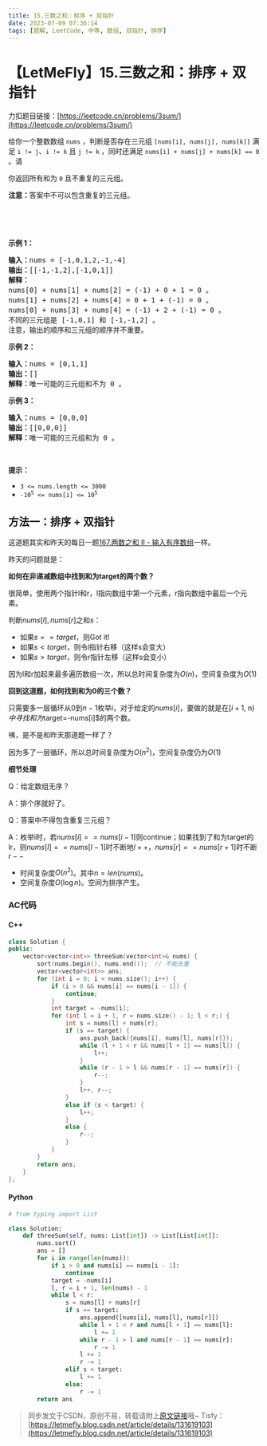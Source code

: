 ```yaml
---
title: 15.三数之和：排序 + 双指针
date: 2023-07-09 07:36:14
tags: [题解, LeetCode, 中等, 数组, 双指针, 排序]
---
```


# 【LetMeFly】15.三数之和：排序 + 双指针

力扣题目链接：[https://leetcode.cn/problems/3sum/](https://leetcode.cn/problems/3sum/)

<p>给你一个整数数组 <code>nums</code> ，判断是否存在三元组 <code>[nums[i], nums[j], nums[k]]</code> 满足 <code>i != j</code>、<code>i != k</code> 且 <code>j != k</code> ，同时还满足 <code>nums[i] + nums[j] + nums[k] == 0</code> 。请</p>

<p>你返回所有和为 <code>0</code> 且不重复的三元组。</p>

<p><strong>注意：</strong>答案中不可以包含重复的三元组。</p>

<p>&nbsp;</p>

<p>&nbsp;</p>

<p><strong>示例 1：</strong></p>

<pre>
<strong>输入：</strong>nums = [-1,0,1,2,-1,-4]
<strong>输出：</strong>[[-1,-1,2],[-1,0,1]]
<strong>解释：</strong>
nums[0] + nums[1] + nums[2] = (-1) + 0 + 1 = 0 。
nums[1] + nums[2] + nums[4] = 0 + 1 + (-1) = 0 。
nums[0] + nums[3] + nums[4] = (-1) + 2 + (-1) = 0 。
不同的三元组是 [-1,0,1] 和 [-1,-1,2] 。
注意，输出的顺序和三元组的顺序并不重要。
</pre>

<p><strong>示例 2：</strong></p>

<pre>
<strong>输入：</strong>nums = [0,1,1]
<strong>输出：</strong>[]
<strong>解释：</strong>唯一可能的三元组和不为 0 。
</pre>

<p><strong>示例 3：</strong></p>

<pre>
<strong>输入：</strong>nums = [0,0,0]
<strong>输出：</strong>[[0,0,0]]
<strong>解释：</strong>唯一可能的三元组和为 0 。
</pre>

<p>&nbsp;</p>

<p><strong>提示：</strong></p>

<ul>
	<li><code>3 &lt;= nums.length &lt;= 3000</code></li>
	<li><code>-10<sup>5</sup> &lt;= nums[i] &lt;= 10<sup>5</sup></code></li>
</ul>


    
## 方法一：排序 + 双指针

这道题其实和昨天的每日一题[167.两数之和 II - 输入有序数组](https://blog.letmefly.xyz/2022/08/04/LeetCode%200167.%E4%B8%A4%E6%95%B0%E4%B9%8B%E5%92%8CII-%E8%BE%93%E5%85%A5%E6%9C%89%E5%BA%8F%E6%95%B0%E7%BB%84/)一样。

昨天的问题就是：

**如何在非递减数组中找到和为target的两个数？**

很简单，使用两个指针l和r，l指向数组中第一个元素，r指向数组中最后一个元素。

判断$nums[l], nums[r]$之和$s$：

+ 如果$s == target$，则Got it!
+ 如果$s < target$，则令$l$指针右移（这样s会变大）
+ 如果$s > target$，则令$r$指针左移（这样s会变小）

因为l和r加起来最多遍历数组一次，所以总时间复杂度为$O(n)$，空间复杂度为$O(1)$

**回到这道题，如何找到和为0的三个数？**

只需要多一层循环从$0$到$n - 1$枚举$i$，对于给定的$nums[i]$，要做的就是在$[i+1$, n)$中寻找和为$target=-nums[i]$的两个数。

咦，是不是和昨天那道题一样了？

因为多了一层循环，所以总时间复杂度为$O(n^2)$，空间复杂度仍为$O(1)$

**细节处理**

Q：给定数组无序？

A：排个序就好了。

Q：答案中不得包含重复三元组？

A：枚举i时，若$nums[i] == nums[i - 1]$则continue；如果找到了和为target的lr，则$nums[l] == nums[l - 1]$时不断地$l++$，$nums[r] == nums[r + 1]$时不断$r--$

+ 时间复杂度$O(n^2)$。其中$n = len(nums)$。
+ 空间复杂度$O(\log n)$。空间为排序产生。

### AC代码

#### C++

```cpp
class Solution {
public:
    vector<vector<int>> threeSum(vector<int>& nums) {
        sort(nums.begin(), nums.end());  // 不能去重
        vector<vector<int>> ans;
        for (int i = 0; i < nums.size(); i++) {
            if (i > 0 && nums[i] == nums[i - 1]) {
                continue;
            }
            int target = -nums[i];
            for (int l = i + 1, r = nums.size() - 1; l < r;) {
                int s = nums[l] + nums[r];
                if (s == target) {
                    ans.push_back({nums[i], nums[l], nums[r]});
                    while (l + 1 < r && nums[l + 1] == nums[l]) {
                        l++;
                    }
                    while (r - 1 > l && nums[r - 1] == nums[r]) {
                        r--;
                    }
                    l++, r--;
                }
                else if (s < target) {
                    l++;
                }
                else {
                    r--;
                }
            }
        }
        return ans;
    }
};
```

#### Python

```python
# from typing import List

class Solution:
    def threeSum(self, nums: List[int]) -> List[List[int]]:
        nums.sort()
        ans = []
        for i in range(len(nums)):
            if i > 0 and nums[i] == nums[i - 1]:
                continue
            target = -nums[i]
            l, r = i + 1, len(nums) - 1
            while l < r:
                s = nums[l] + nums[r]
                if s == target:
                    ans.append([nums[i], nums[l], nums[r]])
                    while l + 1 < r and nums[l + 1] == nums[l]:
                        l += 1
                    while r - 1 > l and nums[r - 1] == nums[r]:
                        r -= 1
                    l += 1
                    r -= 1
                elif s < target:
                    l += 1
                else:
                    r -= 1
        return ans
```

> 同步发文于CSDN，原创不易，转载请附上[原文链接](https://blog.letmefly.xyz/2023/07/09/LeetCode%200015.%E4%B8%89%E6%95%B0%E4%B9%8B%E5%92%8C/)哦~
> Tisfy：[https://letmefly.blog.csdn.net/article/details/131619103](https://letmefly.blog.csdn.net/article/details/131619103)
